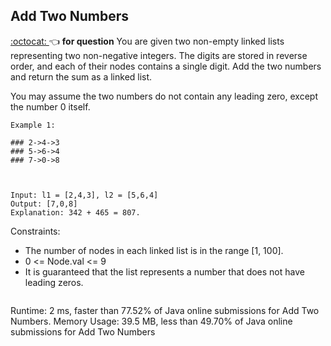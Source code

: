 ## Add Two Numbers

<a href="https://leetcode.com/problems/add-two-numbers/"> :octocat: </a> :point_left: **for question**
You are given two non-empty linked lists representing two non-negative integers. The digits are stored in reverse order, and each of their nodes contains a single digit. Add the two numbers and return the sum as a linked list.

You may assume the two numbers do not contain any leading zero, except the number 0 itself.
 
```
Example 1:

### 2->4->3
### 5->6->4
### 7->0->8



Input: l1 = [2,4,3], l2 = [5,6,4]
Output: [7,0,8]
Explanation: 342 + 465 = 807.
```

Constraints:

* The number of nodes in each linked list is in the range [1, 100].
* 0 <= Node.val <= 9
* It is guaranteed that the list represents a number that does not have leading zeros.
```

```
Runtime: 2 ms, faster than 77.52% of Java online submissions for Add Two Numbers.
Memory Usage: 39.5 MB, less than 49.70% of Java online submissions for Add Two Numbers
```